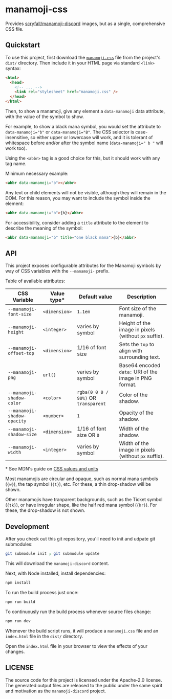 # manamoji-css

Provides
[scryfall/manamoji-discord](https://github.com/scryfall/manamoji-discord)
images, but as a single, comprehensive CSS file.

## Quickstart

To use this project, first download the
[`manamoji.css`](https://raw.githubusercontent.com/jimbojw/manamoji-css/refs/heads/main/dist/manamoji.css)
file from the project's `dist/` directory. Then include it in your HTML page via
standard `<link>` syntax:

```html
<html>
  <head>
    <!-- ... -->
    <link rel="stylesheet" href="manamoji.css" />
  </head>
</html>
```

Then, to show a manamoji, give any element a `data-manamoji` data attribute,
with the value of the symbol to show.

For example, to show a black mana symbol, you would set the attribute to
`data-manamoji="b"` or `data-manamoji="B"`. The CSS selector is
case-insensitive, so either upper or lowercase will work, and it is tolerant of
whitespace before and/or after the symbol name (`data-manamoji=" b "` will work
too).

Using the `<abbr>` tag is a good choice for this, but it should work with any
tag name.

Minimum necessary example:

```html
<abbr data-manamoji="b"></abbr>
```

Any text or child elements will not be visible, although they will remain in the
DOM. For this reason, you may want to include the symbol inside the element:

```html
<abbr data-manamoji="b">{b}</abbr>
```

For accessibility, consider adding a `title` attribute to the element to
describe the meaning of the symbol:

```html
<abbr data-manamoji="b" title="one black mana">{b}</abbr>
```

## API

This project exposes configurable attributes for the Manamoji symbols by way of
CSS variables with the `--manamoji-` prefix.

Table of available attributes:

| CSS Variable                | Value type\*  | Default value                        | Description                                            |
| --------------------------- | ------------- | ------------------------------------ | ------------------------------------------------------ |
| `--manamoji-font-size`      | `<dimension>` | `1.1em`                              | Font size of the manamoji.                             |
| `--manamoji-height`         | `<integer>`   | varies by symbol                     | Height of the image in pixels (without `px` suffix).   |
| `--manamoji-offset-top`     | `<dimension>` | 1/16 of font size                    | Sets the `top` to align with surrounding text.         |
| `--manamoji-png`            | `url()`       | varies by symbol                     | Base64 encoded `data:` URI of the image in PNG format. |
| `--manamoji-shadow-color`   | `<color>`     | `rgba(0 0 0 / 90%)` OR `transparent` | Color of the shadow.                                   |
| `--manamoji-shadow-opacity` | `<number>`    | `1`                                  | Opacity of the shadow.                                 |
| `--manamoji-shadow-size`    | `<dimension>` | 1/16 of font size OR `0`             | Width of the shadow.                                   |
| `--manamoji-width`          | `<integer>`   | varies by symbol                     | Width of the image in pixels (without `px` suffix).    |

\* See MDN's guide on [CSS values and units](https://developer.mozilla.org/en-US/docs/Learn/CSS/Building_blocks/Values_and_units)

Most manamojis are circular and opaque, such as normal mana symbols (`{w}`), the
tap symbol (`{t}`), etc. For these, a thin drop-shadow will be shown.

Other manamojis have tranparent backgrounds, such as the Ticket symbol (`{tk}`),
or have irregular shape, like the half red mana symbol (`{hr}`). For these, the
drop-shadow is not shown.

## Development

After you check out this git repository, you'll need to init and udpate git
submodules:

```sh
git submodule init ; git submodule update
```

This will download the `manamoji-discord` content.

Next, with Node installed, install dependencies:

```sh
npm install
```

To run the build process just once:

```sh
npm run build
```

To continuously run the build process whenever source files change:

```sh
npm run dev
```

Whenever the build script runs, it will produce a `manamoji.css` file and an
`index.html` file in the `dist/` directory.

Open the `index.html` file in your browser to view the effects of your changes.

## LICENSE

The source code for this project is licensed under the Apache-2.0 license. The
generated output files are released to the public under the same spirit and
motivation as the `manamoji-discord` project.

